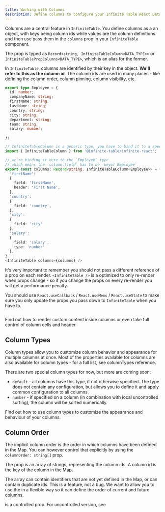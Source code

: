 ```yaml
---
title: Working with Columns
description: Define columns to configure your Infinite Table React DataGrid - fixed and flexible columns, resize, column groups and more
---
```


Columns are a central feature in `InfiniteTable`. You define columns as a an object, with keys being column ids while values are the column definitions. and then use pass them in the `columns` prop in your `InfiniteTable` component.

The <PropLink name="columns" /> prop is typed as `Record<string, InfiniteTableColumn<DATA_TYPE>>` or `InfiniteTablePropColumns<DATA_TYPE>`, which is an alias for the former.

<Note title="Understanding column id">

In `InfiniteTable`, columns are identified by their key in the <PropLink name="columns" /> object. **We'll refer to this as the column id**.
The column ids are used in many places - like defining the <PropLink name="columnOrder" code={false}>column order</PropLink>, column pinning, column visibility, etc.

</Note>

```ts
export type Employee = {
  id: number;
  companyName: string;
  firstName: string;
  lastName: string;
  country: string;
  city: string;
  department: string;
  team: string;
  salary: number;

};

// InfiniteTableColumn is a generic type, you have to bind it to a specific data-type
import { InfiniteTableColumn } from '@infinite-table/infinite-react';

// we're binding it here to the `Employee` type
// which means the `column.field` has to be `keyof Employee`
export const columns: Record<string, InfiniteTableColumn<Employee>> = {
  'firstName':
  {
    field: 'firstName',
    header: 'First Name',
  },
  'country':
  {
    field: 'country',
  },
  'city':
  {
    field: 'city'
  },
  'salary':
  {
    field: 'salary',
    type: 'number'
  },
}
<InfiniteTable columns={columns} />
```

<Gotcha>

It's very important to remember you should not pass a different reference of a prop on each render. `<InfiniteTable />` is a optimized to only re-render when props change - so if you change the props on every re-render you will get a performance penalty.

You should use `React.useCallback` / `React.useMemo` / `React.useState` to make sure you only update the props you pass down to `InfiniteTable` when you have to.

</Gotcha>

<Sandpack title="Basic Column Configuration">

```ts file=basic-columns-example.page.tsx

```

</Sandpack>

<YouWillLearnCard inline title="Learn more about customizing Column Rendering" path="./columns/column-rendering">
Find out how to render custom content inside columns or even take full control of column cells and header.
</YouWillLearnCard>


## Column Types

Column types allow you to customize column behavior and appearance for multiple columns at once. Most of the properties available for columns are also available for column types - for a full list, see <PropLink>columnTypes</PropLink> reference.

There are two special <PropLink code={false} name="columns.type">column types</PropLink> for now, but more are coming soon:

- `default` - all columns have this type, if not otherwise specified. The type does not contain any configuration, but allows you to define it and apply common configuration to all columns.
- `number` - if specified on a column (in combination with local uncontrolled sorting), the column will be sorted numerically.

<YouWillLearnCard inline title="Learn more on Column Types" path="./columns/column-types">
Find out how to use column types to customize the appearance and behaviour of your columns.
</YouWillLearnCard>


## Column Order

The implicit column order is the order in which columns have been defined in the <PropLink name="columns" /> Map. You can however control that explicitly by using the `columnOrder: string[]` prop.

The <PropLink name="columnOrder" /> prop is an array of strings, representing the column ids. A column id is the key of the column in the <PropLink name="columns" /> Map.

<Note>

The <PropLink name="columnOrder" /> array can contain identifiers that are not yet defined in the <PropLink name="columns" /> Map, or can contain duplicate ids. This is a feature, not a bug. We want to allow you to use the <PropLink name="columnOrder" /> in a flexible way so it can define the order of current and future columns.

</Note>

<Note>
<PropLink name="columnOrder" /> is a controlled prop. For uncontrolled version, see <PropLink name="defaultColumnOrder" />
</Note>

<Sandpack title="Column Order demo, with firstName col displayed twice">

```tsx file=../../reference/columnOrder-example.page.tsx

```

</Sandpack>
